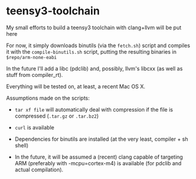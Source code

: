 teensy3-toolchain
=================

My small efforts to build a teensy3 toolchain with clang+llvm will be put here

For now, it simply downloads binutils (via the `fetch.sh`) script and compiles it with the `compile-binutils.sh` script, putting the resulting binaries in `$repo/arm-none-eabi`

In the future I'll add a libc (pdclib) and, possibly, llvm's libcxx (as well as stuff from compiler_rt).

Everything will be tested on, at least, a recent Mac OS X.

Assumptions made on the scripts:
  - `tar xf file` will automatically deal with compression if the file is compressed (`.tar.gz` or `.tar.bz2`)
  - `curl` is available
  - Dependencies for binutils are installed (at the very least, compiler + sh shell)
  
  - In the future, it will be assumed a (recent) clang capable of targeting ARM (preferably with -mcpu=cortex-m4) is available (for pdclib and actual compilation).
